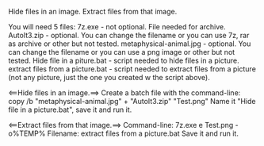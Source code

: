 Hide files in an image.
Extract files from that image.

You will need 5 files:
7z.exe								- not optional. File needed for archive.
AutoIt3.zip							- optional. You can change the filename or you can use 7z, rar as archive or other but not tested.
metaphysical-animal.jpg				- optional. You can change the filename or you can use a png image or other but not tested.
Hide file in a piture.bat			- script needed to hide files in a picture.
extract files from a picture.bat 	- script needed to extract files from a picture (not any picture, just the one you created w the script above).

<==Hide files in an image.==>
Create a batch file with the command-line: copy /b "metaphysical-animal.jpg" + "AutoIt3.zip" "Test.png"
Name it "Hide file in a picture.bat", save it and run it.

<==Extract files from that image.==>
Command-line: 7z.exe e Test.png -o%TEMP%
Filename: extract files from a picture.bat
Save it and run it.
